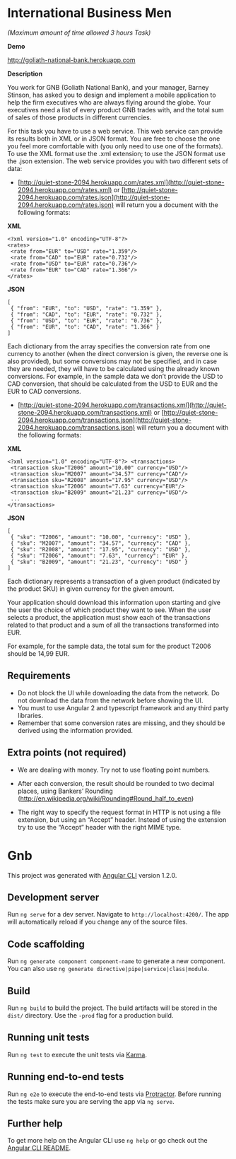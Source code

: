 # **International Business Men**
*(Maximum amount of time allowed 3 hours Task)*
 
**Demo**

http://goliath-national-bank.herokuapp.com

**Description**

You work for GNB (Goliath National Bank), and your manager, Barney Stinson, has asked you to design and implement a mobile application to help the firm executives who are always flying around the globe. Your executives need a list of every product GNB trades with, and the total sum of sales of those products in different currencies.

For this task you have to use a web service. This web service can provide its results both in XML or in JSON format. You are free to choose the one you feel more comfortable with (you only need to use one of the formats). To use the XML format use the .xml extension; to use the JSON format use the .json extension. The web service provides you with two different sets of data:

- [http://quiet-stone-2094.herokuapp.com/rates.xml](http://quiet-stone-2094.herokuapp.com/rates.xml) or [http://quiet-stone-2094.herokuapp.com/rates.json](http://quiet-stone-2094.herokuapp.com/rates.json) will return you a document with the following formats:

**XML** 
```
<?xml version="1.0" encoding="UTF-8"?> 
<rates>
 <rate from="EUR" to="USD" rate="1.359"/>
 <rate from="CAD" to="EUR" rate="0.732"/>
 <rate from="USD" to="EUR" rate="0.736"/>
 <rate from="EUR" to="CAD" rate="1.366"/>
</rates>
```
**JSON** 
```
[
 { "from": "EUR", "to": "USD", "rate": "1.359" }, 
 { "from": "CAD", "to": "EUR", "rate": "0.732" }, 
 { "from": "USD", "to": "EUR", "rate": "0.736" }, 
 { "from": "EUR", "to": "CAD", "rate": "1.366" }
]
```

Each dictionary from the array specifies the conversion rate from one currency to another (when the direct conversion is given, the reverse one is also provided), but some conversions may not be specified, and in case they are needed, they will have to be calculated using the already known conversions. For example, in the sample data we don’t provide the USD to CAD conversion, that should be calculated from the USD to EUR and the EUR to CAD conversions.

- [http://quiet-stone-2094.herokuapp.com/transactions.xml](http://quiet-stone-2094.herokuapp.com/transactions.xml) or [http://quiet-stone-2094.herokuapp.com/transactions.json](http://quiet-stone-2094.herokuapp.com/transactions.json) will return you a document with the following formats:

**XML** 
```
<?xml version="1.0" encoding="UTF-8"?> <transactions>
 <transaction sku="T2006" amount="10.00" currency="USD"/>
 <transaction sku="M2007" amount="34.57" currency="CAD"/>                                                                     
 <transaction sku="R2008" amount="17.95" currency="USD"/>
 <transaction sku="T2006" amount="7.63" currency="EUR"/>
 <transaction sku="B2009" amount="21.23" currency="USD"/>
 ...
</transactions>
```

**JSON** 
```
[
 { "sku": "T2006", "amount": "10.00", "currency": "USD" }, 
 { "sku": "M2007", "amount": "34.57", "currency": "CAD" }, 
 { "sku": "R2008", "amount": "17.95", "currency": "USD" }, 
 { "sku": "T2006", "amount": "7.63", "currency": "EUR" }, 
 { "sku": "B2009", "amount": "21.23", "currency": "USD" }
]
```

Each dictionary represents a transaction of a given product (indicated by the product SKU) in  given currency for the given amount.

Your application should download this information upon starting and give the user the choice of which product they want to see. When the user selects a product, the application must show each of the transactions related to that product and a sum of all the transactions transformed into EUR.

For example, for the sample data, the total sum for the product T2006 should be 14,99 EUR.

## **Requirements**

- Do not block the UI while downloading the data from the network. Do not download the data from the network before showing the UI.
- You must to use Angular 2 and typescript framework and any third party libraries.
- Remember that some conversion rates are missing, and they should be derived using the information provided.

## **Extra points (not required)**

- We are dealing with money. Try not to use floating point numbers.

- After each conversion, the result should be rounded to two decimal places, using Bankers’ Rounding (http://en.wikipedia.org/wiki/Rounding#Round_half_to_even)

- The right way to specify the request format in HTTP is not using a file extension, but using an “Accept” header. Instead of using the extension try to use the “Accept” header with the right MIME type.

# Gnb

This project was generated with [Angular CLI](https://github.com/angular/angular-cli) version 1.2.0.

## Development server

Run `ng serve` for a dev server. Navigate to `http://localhost:4200/`. The app will automatically reload if you change any of the source files.

## Code scaffolding

Run `ng generate component component-name` to generate a new component. You can also use `ng generate directive|pipe|service|class|module`.

## Build

Run `ng build` to build the project. The build artifacts will be stored in the `dist/` directory. Use the `-prod` flag for a production build.

## Running unit tests

Run `ng test` to execute the unit tests via [Karma](https://karma-runner.github.io).

## Running end-to-end tests

Run `ng e2e` to execute the end-to-end tests via [Protractor](http://www.protractortest.org/).
Before running the tests make sure you are serving the app via `ng serve`.

## Further help

To get more help on the Angular CLI use `ng help` or go check out the [Angular CLI README](https://github.com/angular/angular-cli/blob/master/README.md).
